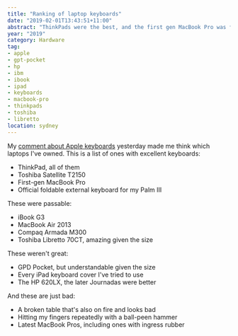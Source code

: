 ```yaml
---
title: "Ranking of laptop keyboards"
date: "2019-02-01T13:43:51+11:00"
abstract: "ThinkPads were the best, and the first gen MacBook Pro was fine."
year: "2019"
category: Hardware
tag:
- apple
- gpt-pocket
- hp
- ibm
- ibook
- ipad
- keyboards
- macbook-pro
- thinkpads
- toshiba
- libretto
location: sydney
---
```

My [comment about Apple keyboards] yesterday made me think which laptops I've owned. This is a list of ones with excellent keyboards:

* ThinkPad, all of them
* Toshiba Satellite T2150
* First-gen MacBook Pro
* Official foldable external keyboard for my Palm III

These were passable:

* iBook G3
* MacBook Air 2013
* Compaq Armada M300
* Toshiba Libretto 70CT, amazing given the size

These weren't great:

* GPD Pocket, but understandable given the size
* Every iPad keyboard cover I've tried to use
* The HP 620LX, the later Journadas were better

And these are just bad:

* A broken table that's also on fire and looks bad
* Hitting my fingers repeatedly with a ball-peen hammer
* Latest MacBook Pros, including ones with ingress rubber

[comment about Apple keyboards]: https://rubenerd.com/state-of-apple-in-2018/


